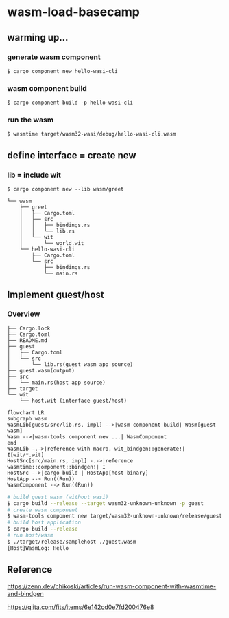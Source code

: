# wasm-load-basecamp

## warming up...
### generate wasm component
```
$ cargo component new hello-wasi-cli
```

### wasm component build
```
$ cargo component build -p hello-wasi-cli
```

### run the wasm
```
$ wasmtime target/wasm32-wasi/debug/hello-wasi-cli.wasm  
```

## define interface = create new 
### lib = include wit

```
$ cargo component new --lib wasm/greet
```
```
└── wasm
    ├── greet
    │   ├── Cargo.toml
    │   ├── src
    │   │   ├── bindings.rs
    │   │   └── lib.rs
    │   └── wit
    │       └── world.wit
    └── hello-wasi-cli
        ├── Cargo.toml
        └── src
            ├── bindings.rs
            └── main.rs
```

## Implement guest/host

### Overview
```
├── Cargo.lock
├── Cargo.toml
├── README.md
├── guest
│   ├── Cargo.toml
│   └── src
│       └── lib.rs(guest wasm app source)
├── guest.wasm(output)
├── src
│   └── main.rs(host app source)
├── target
└── wit
    └── host.wit (interface guest/host)
```

```mermaid
flowchart LR
subgraph wasm
WasmLib[guest/src/lib.rs, impl] -->|wasm component build| Wasm[guest wasm]
Wasm -->|wasm-tools component new ...| WasmComponent
end
WasmLib -.->|reference with macro, wit_bindgen::generate!| I[wit/*.wit]
HostSrc[src/main.rs, impl] -.->|reference wasmtime::component::bindgen!| I
HostSrc -->|cargo build | HostApp[host binary]
HostApp --> Run((Run))
WasmComponent --> Run((Run))
```



```bash
# build guest wasm (without wasi)
$ cargo build --release --target wasm32-unknown-unknown -p guest
# create wasm component
$ wasm-tools component new target/wasm32-unknown-unknown/release/guest.wasm -o guest.wasm
# build host application
$ cargo build --release
# run host/wasm
$ ./target/release/samplehost ./guest.wasm 
[Host]WasmLog: Hello
```

## Reference

https://zenn.dev/chikoski/articles/run-wasm-component-with-wasmtime-and-bindgen

https://qiita.com/fits/items/6e142cd0e7fd200476e8
